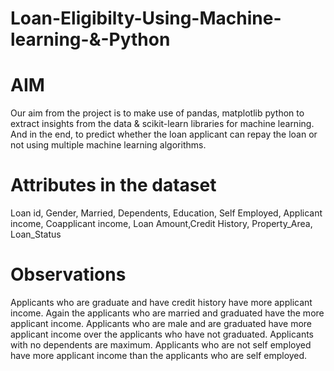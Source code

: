 # Loan-Eligibilty-Using-Machine-learning-&-Python
# AIM
Our aim from the project is to make use of pandas, matplotlib python to extract insights from the data & scikit-learn libraries for machine learning.
And in the end, to predict whether the loan applicant can repay the loan or not using multiple machine learning algorithms.
# Attributes in the dataset
Loan id, Gender, Married, Dependents, Education, Self Employed, Applicant income, Coapplicant income, Loan Amount,Credit History, Property_Area, Loan_Status
# Observations
Applicants who are graduate and have credit history have more applicant income.
Again the applicants who are married and graduated have the more applicant income.
Applicants who are male and are graduated have more applicant income over the applicants who have not graduated.
Applicants with no dependents are maximum.
Applicants who are not self employed have more applicant income than the applicants who are self employed.
